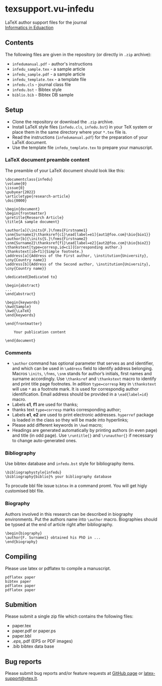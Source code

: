 # texsupport.vu-infedu

LaTeX author support files for the journal  
[Informatics in Eduaction](https://infedu.vu.lt/journal/INFEDU)


## Contents

The following files are given in the repository (or directly in `.zip` archive):

- `infedumanual.pdf` - author's instructions
- `infedu_sample.tex` - a sample article
- `infedu_sample.pdf` - a sample article
- `infedu_template.tex` - a template file
- `infedu.cls` - journal class file
- `infedu.bst` - Bibtex style
- `biblio.bib` - Bibtex DB sample

## Setup

-   Clone the repository or download the `.zip` archive.
-   Install LaTeX style files (`infedu.cls`, `infedu.bst`) 
    in your TeX system or place them in the same directory where your `*.tex` file is.
-   Read the instructions (`infedumanual.pdf`) for the preparation of your LaTeX document.
-   Use the template file `infedu_template.tex` to prepare your manuscript.

### LaTeX document preamble content

The preamble of your LaTeX document should look like this:

```
\documentclass{infedu}
\volume{0}
\issue{0}
\pubyear{2022}
\articletype{research-article}
\doi{0000}

\begin{document}
\begin{frontmatter}
\pretitle{Research Article}
\title{A sample document}

\author[a]{\inits{F.}\fnms{Firstname1} \snm{Surname1}\thanksref{c1}\ead[label=e1]{aut1@foo.com}\bio{bio1}}
\author[b]{\inits{S.}\fnms{Firstname2} \snm{Surname2}\thanksref{f1}\ead[label=e2]{aut2@foo.com}\bio{bio2}}
\thankstext[type=corresp,id=c1]{Corresponding author.}
\thankstext[id=f1]{Simple footnote.}
\address[a]{Address of the First author, \institution{University}, \cny{Country name}}
\address[b]{Address of the Second author, \institution{University}, \cny{Country name}}

\dedicated{Dedicated to}

\begin{abstract}
...
\end{abstract}

\begin{keywords}
\kwd{Sample}
\kwd{\LaTeX}
\end{keywords}

\end{frontmatter}

    Your publication content

\end{document}
```

### Comments

* `\author` command has optional parameter that serves as and identifier, and which can be used in
`\address` field to identify address belonging. Macros `\inits`, `\fnms`, `\snm` stands for author’s initials,
first names and surname accordingly. Use `\thanksref` and `\thankstext` macro to identify
and print title page footnotes. In adition `type=corresp` key in `\thankstext` will use `*` as a
footnote mark. It is used for correspondig author identification. Email address should be provided in a
`\ead{label=id}` macro.
* Labels **c1**, **f1** are used for thanks;
* thanks text `type=corresp` marks corresponding author;
* Labels **e1**, **e2** are used to print electronic addresses.
`hyperref` package is loaded in the class so they will be made into hyperlinks;
* Please add different keywords in `\kwd` macro;
* Headings are generated automatically by printing authors (in even page) and title (in odd page). Use
`\runtitle{}` and `\runauthor{}` if necessary to change auto-generated ones.

### Bibliography
Use bibtex database and `infedu.bst` style for bibliography items.
```
\bibliographystyle{infedu}
\bibliography{biblio}% your bibliography database
```
To procude bbl file issue `bibtex` in a command promt.
You will get higly customised bbl file.

### Biography
Authors involved in this research can be described in biography environments. Put the authors name
into `\author` macro. Biographies should be typsed at the end of article right after bibliography.
```
\begin{biography}
\author{F. Surname1} obtained his PhD in ...
\end{biography}
```
## Compiling
Please use latex or pdflatex to compile a manuscript.
```
pdflatex paper
bibtex paper
pdflatex paper
pdflatex paper
```

## Submition
Please submit a single zip file which contains the following files:
* paper.tex
* paper.pdf or paper.ps
* paper.bbl
* *.eps,*.pdf (EPS or PDF images)
* <your-file>.bib bibtex data base

## Bug reports

Please submit bug reports and/or feature requests
at [GitHub page](https://github.com/vtex-soft/texsupport.vu-infedu/issues) or 
[latex-support@vtex.lt](mailto:latex-support@vtex.lt).

